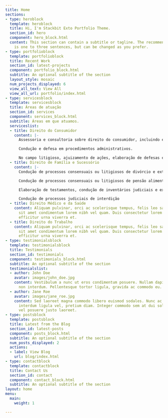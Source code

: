 ```yaml
---
title: Home
sections:
- type: heroblock
  template: heroblock
  title: Hi, I'm Stackbit Exto Portfolio Theme.
  section_id: hero
  component: hero_block.html
  content: This section can contain a subtitle or tagline. The recommended length
    is one to three sentences, but can be changed as you prefer.
- type: portfolioblock
  template: portfolioblock
  title: Recent Work
  section_id: latest-projects
  component: portfolio_block.html
  subtitle: An optional subtitle of the section
  layout_style: mosaic
  num_projects_displayed: 6
  view_all_text: View All
  view_all_url: portfolio/index.html
- type: servicesblock
  template: servicesblock
  title: Áreas de atuação
  section_id: services
  component: services_block.html
  subtitle: Áreas em que atuamos.
  serviceslist:
  - title: Direito do Consumidor
    content: |-
      Assessoria e consultoria sobre direito do consumidor, incluindo elaboração de estudos e pareceres.

      Condução e defesa em procedimentos administrativos.

      No campo litigioso, ajuizamento de ações, elaboração de defesas e recursos.
  - title: Direito de Família e Sucessório
    content: |-
      Condução de processos consensuais ou litigiosos de divórcio e extinção de união estável, mediação e orientação do casal sobre aspectos patrimoniais.

      Condução de processos consensuais ou litigiosos de pensão alimentícia, alimentos gravídicos, reconhecimento ou negatória de paternidade, ação de guarda de menor.

      Elaboração de testamentos, condução de inventários judiciais e extrajudiciais e orientação de herdeiros sobre a partilha.

      Condução de processos judiciais de interdição
  - title: Direito Médico e da Saúde
    content: Aliquam pulvinar, orci ac scelerisque tempus, felis leo sagittis justo,
      sit amet condimentum lorem nibh vel quam. Duis consectetur lorem ipsum, non
      efficitur urna viverra et.
  - title: Direito do Trabalho
    content: Aliquam pulvinar, orci ac scelerisque tempus, felis leo sagittis justo,
      sit amet condimentum lorem nibh vel quam. Duis consectetur lorem ipsum, non
      efficitur urna viverra et.
- type: testimonialsblock
  template: testimonialsblock
  title: Testimonials
  section_id: testimonials
  component: testimonials_block.html
  subtitle: An optional subtitle of the section
  testimonialslist:
  - author: John Doe
    avatar: images/john_doe.jpg
    content: Vestibulum a nunc ut eros condimentum posuere. Nullam dapibus quis nunc
      non interdum. Pellentesque tortor ligula, gravida ac commodo eu.
  - author: Jane Roe
    avatar: images/jane_roe.jpg
    content: Sed laoreet magna commodo libero euismod sodales. Nunc ac libero convallis,
      interdum ligula vel, pretium diam. Integer commodo sem at dui sollicitudin,
      vel posuere justo laoreet.
- type: postsblock
  template: postsblock
  title: Latest from the Blog
  section_id: latest-posts
  component: posts_block.html
  subtitle: An optional subtitle of the section
  num_posts_displayed: 2
  actions:
  - label: View Blog
    url: blog/index.html
- type: contactblock
  template: contactblock
  title: Contact Us
  section_id: contact
  component: contact_block.html
  subtitle: An optional subtitle of the section
layout: home
menu:
  main:
    weight: 1

---
```

